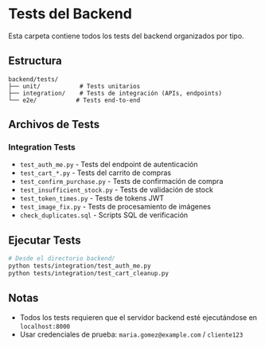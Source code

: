 # Tests del Backend

Esta carpeta contiene todos los tests del backend organizados por tipo.

## Estructura

```
backend/tests/
├── unit/           # Tests unitarios
├── integration/    # Tests de integración (APIs, endpoints)
└── e2e/           # Tests end-to-end
```

## Archivos de Tests

### Integration Tests
- `test_auth_me.py` - Tests del endpoint de autenticación
- `test_cart_*.py` - Tests del carrito de compras
- `test_confirm_purchase.py` - Tests de confirmación de compra
- `test_insufficient_stock.py` - Tests de validación de stock
- `test_token_times.py` - Tests de tokens JWT
- `test_image_fix.py` - Tests de procesamiento de imágenes
- `check_duplicates.sql` - Scripts SQL de verificación

## Ejecutar Tests

```bash
# Desde el directorio backend/
python tests/integration/test_auth_me.py
python tests/integration/test_cart_cleanup.py
```

## Notas

- Todos los tests requieren que el servidor backend esté ejecutándose en `localhost:8000`
- Usar credenciales de prueba: `maria.gomez@example.com` / `cliente123`
